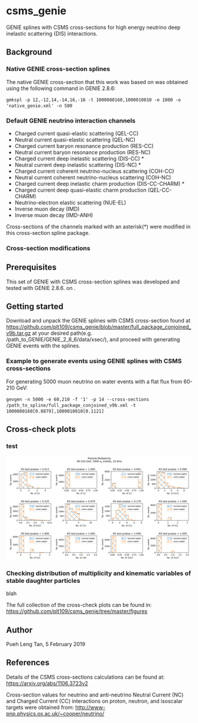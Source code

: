# csms_genie
GENIE splines with CSMS cross-sections for high energy neutrino deep inelastic scattering (DIS) interactions.

## Background


### Native GENIE cross-section splines
The native GENIE cross-section that this work was based on was obtained using the following command in GENIE 2.8.6:
```
gmkspl -p 12,-12,14,-14,16,-16 -t 1000080160,1000010010 -e 1000 -o 'native_genie.xml' -n 500
```
### Default GENIE neutrino interaction channels
- Charged current quasi-elastic scattering (QEL-CC)
- Neutral current quasi-elastic scattering (QEL-NC)
- Charged current baryon resonance production (RES-CC)
- Neutral current baryon resonance production (RES-NC)
- Charged current deep inelastic scattering (DIS-CC) &ast;
- Neutral current deep inelastic scattering (DIS-NC) &ast;
- Charged current coherent neutrino-nucleus scattering (COH-CC)
- Neutral current coherent neutrino-nucleus scattering (COH-NC)
- Charged current deep inelastic charm production (DIS-CC-CHARM) &ast;
- Charged current deep quasi-elastic charm production (QEL-CC-CHARM)
- Neutrino-electron elastic scattering (NUE-EL)
- Inverse muon decay (IMD)
- Inverse muon decay (IMD-ANH)

Cross-sections of the channels marked with an asterisk(&ast;) were modified in this cross-section spline package.

### Cross-section modifications


## Prerequisites
This set of GENIE with CSMS cross-section splines was developed and tested with GENIE 2.8.6. on <whatever the fend archi is>. 

## Getting started
Download and unpack the GENIE splines with CSMS cross-section found at https://github.com/plt109/csms_genie/blob/master/full_package_conjoined_v9b.tar.gz at your desired path(e.g. /path_to_GENIE/GENIE_2_8_6/data/xsec/), and proceed with generating GENIE events with the splines.

### Example to generate events using GENIE splines with CSMS cross-sections
For generating 5000 muon neutrino on water events with a flat flux from 60-210 GeV:
```
gevgen -n 5000 -e 60,210 -f '1' -p 14 --cross-sections /path_to_spline/full_package_conjoined_v9b.xml -t 1000080160[0.8879],1000010010[0.1121]
```

## Cross-check plots
### test
![](https://github.com/plt109/csms_genie/blob/master/figures/numu/p_multi_numu.png)

### Checking distribution of multiplicity and kinematic variables of stable daughter particles
blah

The full collection of the cross-check plots can be found in:
https://github.com/plt109/csms_genie/tree/master/figures

## Author
Pueh Leng Tan, 5 February 2019

## References
Details of the CSMS cross-sections calculations can be found at:
https://arxiv.org/abs/1106.3723v2

Cross-section values for neutrino and anti-neutrino Neutral Current (NC) and Charged Current (CC) interactions on proton, neutron, and isoscalar targets were obtained from:
http://www-pnp.physics.ox.ac.uk/~cooper/neutrino/
